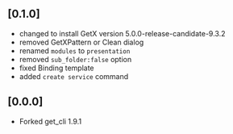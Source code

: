 ## [0.1.0]

- changed to install GetX version 5.0.0-release-candidate-9.3.2
- removed GetXPattern or Clean dialog
- renamed `modules` to `presentation`
- removed `sub_folder:false` option
- fixed Binding template
- added `create service` command

## [0.0.0]

- Forked get_cli 1.9.1